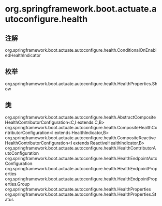 # org.springframework.boot.actuate.autoconfigure.health

## 注解

org.springframework.boot.actuate.autoconfigure.health.ConditionalOnEnabledHealthIndicator

## 枚举

org.springframework.boot.actuate.autoconfigure.health.HealthProperties.Show

## 类

org.springframework.boot.actuate.autoconfigure.health.AbstractCompositeHealthContributorConfiguration<C,I extends C,B>
org.springframework.boot.actuate.autoconfigure.health.CompositeHealthContributorConfiguration<I extends HealthIndicator,B>
org.springframework.boot.actuate.autoconfigure.health.CompositeReactiveHealthContributorConfiguration<I extends ReactiveHealthIndicator,B>
org.springframework.boot.actuate.autoconfigure.health.HealthContributorAutoConfiguration
org.springframework.boot.actuate.autoconfigure.health.HealthEndpointAutoConfiguration
org.springframework.boot.actuate.autoconfigure.health.HealthEndpointProperties
org.springframework.boot.actuate.autoconfigure.health.HealthEndpointProperties.Group
org.springframework.boot.actuate.autoconfigure.health.HealthProperties
org.springframework.boot.actuate.autoconfigure.health.HealthProperties.Status




